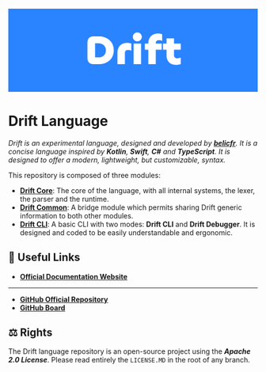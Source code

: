 ![Drift](./md-sources/drift-banner.png)

# Drift Language

_Drift is an experimental language, designed and developed by
[**belicfr**](https://github.com/belicfr).
It is a concise language inspired by **Kotlin**, **Swift**, **C#** and **TypeScript**.
It is designed to offer a modern, lightweight, but customizable, syntax._

This repository is composed of three modules:

- [**Drift Core**](https://github.com/drift-language/drift/tree/main/drift-core):
The core of the language, with all internal systems, the lexer, the parser and the runtime.
- [**Drift Common**](https://github.com/drift-language/drift/tree/main/drift-common):
A bridge module which permits sharing Drift generic information to both other modules.
- [**Drift CLI**](https://github.com/drift-language/drift/tree/main/drift-cli):
A basic CLI with two modes: **Drift CLI** and **Drift Debugger**. It is designed and coded to
be easily understandable and ergonomic.

## 🔗 Useful Links

- [**Official Documentation Website**](https://drift.belic.fr)

---

- [**GitHub Official Repository**](https://github.com/drift-language/drift)
- [**GitHub Board**](https://github.com/orgs/drift-language/projects/1)

## ⚖️ Rights

The Drift language repository is an open-source project using the **_Apache 2.0 License_**.
Please read entirely the ``LICENSE.MD`` in the root of any branch.